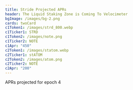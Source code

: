 ```yaml
---
title: Stride Projected APRs
header: The Liquid Staking Zone is Coming To Velocimeter
bgImage: /images/bg-2.png
cards: twoCard
c1Token1: /images/strd_800.webp
c1Ticker1: STRD
c1Token2: /images/note.png
c1Ticker2: NOTE
c1Apr: "450"
c2Token1: /images/statom.webp
c2Ticker1: stATOM
c2Token2: /images/atom.png
c2Ticker2: NOTE
c2Apr: "200"
---
```

A﻿PRs projected for epoch 4